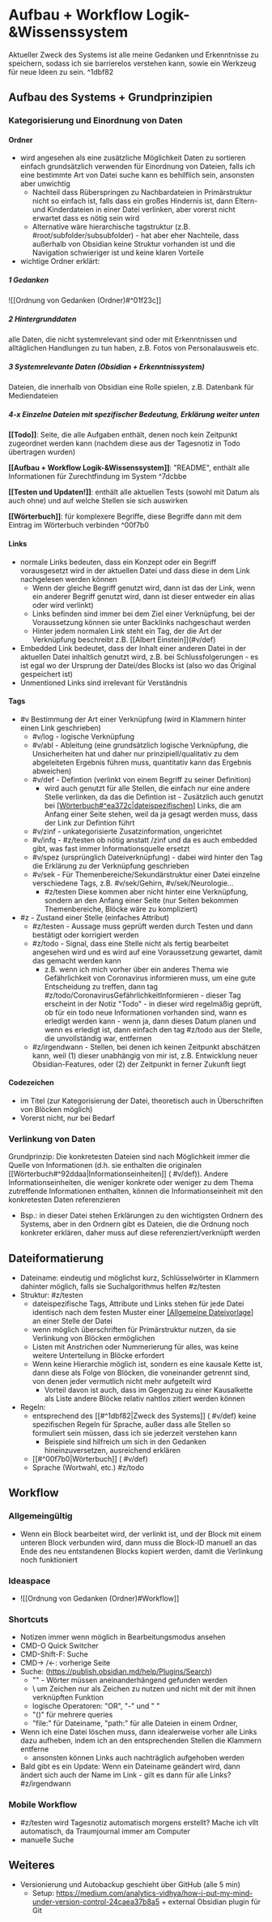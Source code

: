 
# Aufbau + Workflow Logik-&Wissenssystem

Aktueller Zweck des Systems ist alle meine Gedanken und Erkenntnisse zu speichern, sodass ich sie barrierelos verstehen kann, sowie ein Werkzeug für neue Ideen zu sein. ^1dbf82

## Aufbau des Systems + Grundprinzipien

### Kategorisierung und Einordnung von Daten
#### Ordner
-   wird angesehen als eine zusätzliche Möglichkeit Daten zu sortieren einfach grundsätzlich verwenden für Einordnung von Dateien, falls ich eine bestimmte Art von Datei suche kann es behilflich sein, ansonsten aber unwichtig
	-   Nachteil dass Rüberspringen zu Nachbardateien in Primärstruktur nicht so einfach ist, falls dass ein großes Hindernis ist, dann Eltern- und Kinderdateien in einer Datei verlinken, aber vorerst nicht erwartet dass es nötig sein wird
	-   Alternative wäre hierarchische tagstruktur (z.B. \#root/subfolder/subsubfolder) - hat aber eher Nachteile, dass  außerhalb von Obsidian keine Struktur vorhanden ist und die Navigation schwieriger ist und keine klaren Vorteile
-   wichtige Ordner erklärt:
##### 1 Gedanken
![[Ordnung von Gedanken (Ordner)#^01f23c]]
##### 2 Hintergrunddaten
alle Daten, die nicht systemrelevant sind oder mit Erkenntnissen und alltäglichen Handlungen zu tun haben, z.B. Fotos von Personalausweis etc.
##### 3 Systemrelevante Daten (Obsidian + Erkenntnissystem)
Dateien, die innerhalb von Obsidian eine Rolle spielen, z.B. Datenbank für Mediendateien

##### 4-x Einzelne Dateien mit spezifischer Bedeutung, Erklärung weiter unten
**[[Todo]]**:
Seite, die alle Aufgaben enthält, denen noch kein Zeitpunkt zugeordnet werden kann (nachdem diese aus der Tagesnotiz in Todo übertragen wurden)

**[[Aufbau + Workflow Logik-&Wissenssystem]]**: "README", enthält alle Informationen für Zurechtfindung im System ^7dcbbe

**[[Testen und Updaten!]]**: 
enthält alle aktuellen Tests (sowohl mit Datum als auch ohne) und auf welche Stellen sie sich auswirken

**[[Wörterbuch]]**:
für komplexere Begriffe, diese Begriffe dann mit dem Eintrag im Wörterbuch verbinden ^00f7b0

#### Links
-   normale Links bedeuten, dass ein Konzept oder ein Begriff vorausgesetzt wird in der aktuellen Datei und dass diese in dem Link nachgelesen werden können
	-   Wenn der gleiche Begriff genutzt wird, dann ist das der Link, wenn ein anderer Begriff genutzt wird, dann ist dieser entweder ein alias oder wird verlinkt)
	-   Links befinden sind immer bei dem Ziel einer Verknüpfung, bei der Voraussetzung können sie unter Backlinks nachgeschaut werden
	-   Hinter jedem normalen Link steht ein Tag, der die Art der Verknüpfung beschreibt z.B. \[\[Albert Einstein\]\](\#v/def)
-   Embedded Link bedeutet, dass der Inhalt einer anderen Datei in der aktuellen Datei inhaltlich genutzt wird, z.B. bei Schlussfolgerungen - es ist egal wo der Ursprung der Datei/des Blocks ist (also wo das Original gespeichert ist)
-   Unmentioned Links sind irrelevant für Verständnis

#### Tags
-   \#v Bestimmung der Art einer Verknüpfung (wird in Klammern hinter einen Link geschrieben)
	-   \#v/log - logische Verknüpfung
	-   \#v/abl - Ableitung (eine grundsätzlich logische Verknüpfung, die Unsicherheiten hat und daher nur prinzipiell/qualitativ zu dem abgeleiteten Ergebnis führen muss, quantitativ kann das Ergebnis abweichen)
	-   \#v/def - Defintion (verlinkt von einem Begriff zu seiner Definition)
		-   wird auch genutzt für alle Stellen, die einfach nur eine andere Stelle verlinken, da das die Defintion ist - Zusätzlich auch genutzt bei [[Wörterbuch#^ea372c|dateispezifischen]]( #v/def) Links, die am Anfang einer Seite stehen, weil da ja gesagt werden muss, dass der Link zur Defintion führt
	-   \#v/zinf - unkategorisierte Zusatzinformation, ungerichtet
	-   \#v/infq - #z/testen ob nötig anstatt /zinf und da es auch embedded gibt, was fast immer Informationsquelle ersetzt 
	-   \#v/spez (ursprünglich Dateiverknüpfung) - dabei wird hinter den Tag die Erklärung zu der Verknüpfung geschrieben
	-   \#v/sek - Für Themenbereiche/Sekundärstruktur einer Datei einzelne verschiedene Tags, z.B. \#v/sek/Gehirn, \#v/sek/Neurologie… 
		-   #z/testen Diese kommen aber nicht hinter eine Verknüpfung, sondern an den Anfang einer Seite (nur Seiten bekommen Themenbereiche, Blöcke wäre zu kompliziert)
-   \#z - Zustand einer Stelle (einfaches Attribut)
	-   \#z/testen - Aussage muss geprüft werden durch Testen und dann bestätigt oder korrigiert werden
	-   \#z/todo - Signal, dass eine Stelle nicht als fertig bearbeitet angesehen wird und es wird auf eine Voraussetzung gewartet, damit das gemacht werden kann
		-   z.B. wenn ich mich vorher über ein anderes Thema wie Gefährlichkeit von Coronavirus informieren muss, um eine gute Entscheidung zu treffen, dann tag \#z/todo/CoronavirusGefährlichkeitInformieren - dieser Tag erscheint in der Notiz "Todo" - in dieser wird regelmäßig geprüft, ob für ein todo neue Informationen vorhanden sind, wann es erledigt werden kann - wenn ja, dann dieses Datum planen und wenn es erledigt ist, dann einfach den tag \#z/todo aus der Stelle, die unvollständig war, entfernen
	-   \#z/irgendwann - Stellen, bei denen ich keinen Zeitpunkt abschätzen kann, weil (1) dieser unabhängig von mir ist, z.B. Entwicklung neuer Obsidian-Features, oder (2) der Zeitpunkt in ferner Zukunft liegt

#### Codezeichen
-    im Titel (zur Kategorisierung der Datei, theoretisch auch in Überschriften von Blöcken möglich)
-   Vorerst nicht, nur bei Bedarf

### Verlinkung von Daten
Grundprinzip: Die konkretesten Dateien sind nach Möglichkeit immer die Quelle von Informationen (d.h. sie enthalten die originalen [[Wörterbuch#^92ddaa|Informationseinheiten]] ( #v/def)). Andere Informationseinheiten, die weniger konkrete oder weniger zu dem Thema zutreffende Informationen enthalten, können die Informationseinheit mit den konkretesten Daten referenzieren
- Bsp.: in dieser Datei stehen Erklärungen zu den wichtigsten Ordnern des Systems, aber in den Ordnern gibt es Dateien, die die Ordnung noch konkreter erklären, daher muss auf diese referenziert/verknüpft werden

## Dateiformatierung
- Dateiname: eindeutig und möglichst kurz, Schlüsselwörter in Klammern dahinter möglich, falls sie Suchalgorithmus helfen #z/testen
- Struktur: #z/testen
	- dateispezifische Tags, Attribute und Links stehen für jede Datei identisch nach dem festen Muster einer [[Allgemeine Dateivorlage]]( #v/def) an einer Stelle der Datei
	- wenn möglich überschriften für Primärstruktur nutzen, da sie Verlinkung von Blöcken ermöglichen
	- Listen mit Anstrichen oder Nummerierung für alles, was keine weitere Unterteilung in Blöcke erfordert 
	-  Wenn keine Hierarchie möglich ist, sondern es eine kausale Kette ist, dann diese als Folge von Blöcken, die voneinander getrennt sind, von denen jeder vermutlich nicht mehr aufgeteilt wird
		-  Vorteil davon ist auch, dass im Gegenzug zu einer Kausalkette als Liste andere Blöcke relativ nahtlos zitiert werden können
- Regeln:
	- entsprechend des [[#^1dbf82|Zweck des Systems]] ( #v/def) keine spezifischen Regeln für Sprache, außer dass alle Stellen so formuliert sein müssen, dass ich sie jederzeit verstehen kann
		- Beispiele sind hilfreich um sich in den Gedanken hineinzuversetzen, ausreichend erklären
	- [[#^00f7b0|Wörterbuch]] ( #v/def)
	- Sprache (Wortwahl, etc.) #z/todo

## Workflow
### Allgemeingültig
- Wenn ein Block bearbeitet wird, der verlinkt ist, und der Block mit einem unteren Block verbunden wird, dann muss die Block-ID manuell an das Ende des neu entstandenen Blocks kopiert werden, damit die Verlinkung noch funktioniert

### Ideaspace
- ![[Ordnung von Gedanken (Ordner)#Workflow]]

### Shortcuts
-   Notizen immer wenn möglich in Bearbeitungsmodus ansehen
-   CMD-O Quick Switcher
-   CMD-Shift-F: Suche
-   CMD-> /<-: vorherige Seite
-   Suche: (https://publish.obsidian.md/help/Plugins/Search)
	-   "" - Wörter müssen aneinanderhängend gefunden werden
	-   \ um Zeichen nur als Zeichen zu nutzen und nicht mit der mit ihnen verknüpften Funktion
	-   logische Operatoren: "OR", "-" und " "
	-   "()" für mehrere queries
	-   "file:" für Dateiname, "path:" für alle Dateien in einem Ordner, 
-   Wenn ich eine Datei löschen muss, dann idealerweise vorher alle Links dazu aufheben, indem ich an den entsprechenden Stellen die Klammern entferne
	-   ansonsten können Links auch nachträglich aufgehoben werden
-   Bald gibt es ein Update: Wenn ein Dateiname geändert wird, dann ändert sich auch der Name im Link - gilt es dann für alle Links? #z/irgendwann

### Mobile Workflow
- #z/testen wird Tagesnotiz automatisch morgens erstellt? Mache ich vllt automatisch, da Traumjournal immer am Computer
- manuelle Suche

## Weiteres
- Versionierung und Autobackup geschieht über GitHub (alle 5 min)
	- Setup: https://medium.com/analytics-vidhya/how-i-put-my-mind-under-version-control-24caea37b8a5 + external Obsidian plugin für Git

